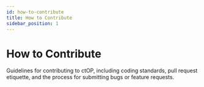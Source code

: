 ```yaml
---
id: how-to-contribute
title: How to Contribute
sidebar_position: 1
---
```


# How to Contribute

Guidelines for contributing to ctOP, including coding standards, pull request etiquette, and the process for submitting bugs or feature requests.
